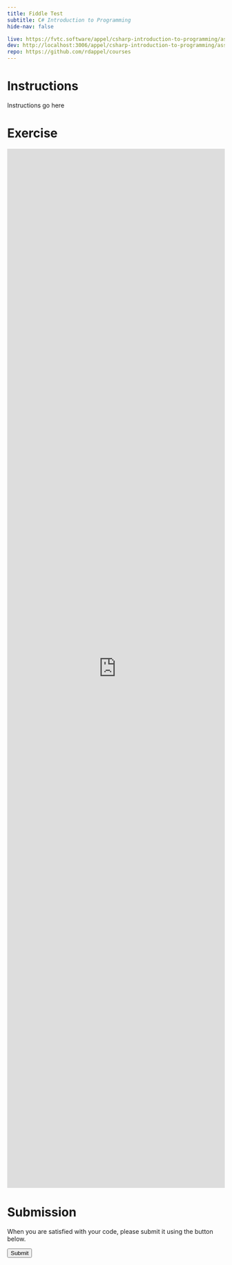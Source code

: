 ```yaml
---
title: Fiddle Test
subtitle: C# Introduction to Programming
hide-nav: false

live: https://fvtc.software/appel/csharp-introduction-to-programming/assignments/fiddle-test
dev: http://localhost:3006/appel/csharp-introduction-to-programming/assignments/fiddle-test
repo: https://github.com/rdappel/courses
---
```


# Instructions

Instructions go here

<details open style="display: none;">
	<summary class="video">Show/Hide Video</summary>
	<div class="video-container">
		<iframe src="https://www.youtube.com/embed/" width="100%" height="100%" frameborder="0"
			allowfullscreen allow="accelerometer; autoplay; encrypted-media; gyroscope; picture-in-picture">
		</iframe>
	</div>
</details>

# Exercise

<iframe width="100%" height="500px" src="https://dotnetfiddle.net/Widget/F177TF" frameborder="0" style="min-height: 60vh;"></iframe>

# Submission

When you are satisfied with your code, please submit it using the button below.

<div class="exercise-submission">
    <button type="button" class="submit-button">Submit</button>
</div>
